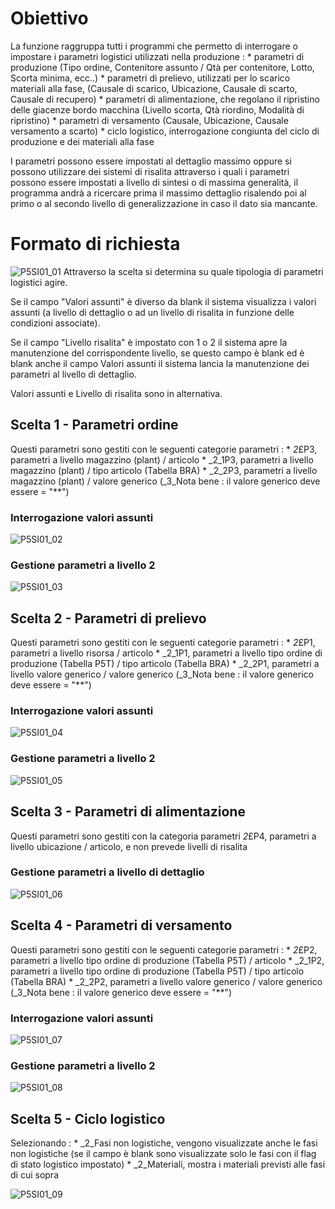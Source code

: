 # Obiettivo
La funzione raggruppa tutti i programmi che permetto di interrogare o impostare i parametri logistici utilizzati nella produzione : 
 \* parametri di produzione (Tipo ordine, Contenitore assunto / Qtà per contenitore, Lotto, Scorta minima, ecc..)
 \* parametri di prelievo, utilizzati per lo scarico materiali alla fase, (Causale di scarico, Ubicazione, Causale di scarto, Causale di recupero)
 \* parametri di alimentazione, che regolano il ripristino delle giacenze bordo macchina (Livello scorta, Qtà riordino, Modalità di ripristino)
 \* parametri di versamento (Causale, Ubicazione, Causale versamento a scarto)
 \* ciclo logistico, interrogazione congiunta del ciclo di produzione e dei materiali alla fase

I parametri possono essere impostati al dettaglio massimo oppure si possono utilizzare dei sistemi di risalita attraverso i quali i parametri possono essere impostati a livello di sintesi o di massima generalità, il programma andrà a ricercare prima il massimo dettaglio risalendo poi al primo o al secondo livello di generalizzazione in caso il dato sia mancante.

# Formato di richiesta
![P5SI01_01](http://localhost:3000/immagini/MBDOC_OGG-P_P5SI01/P5SI01_01.png)
Attraverso la scelta si determina su quale tipologia di parametri logistici agire.

Se il campo "Valori assunti" è diverso da blank il sistema visualizza i valori assunti (a livello di dettaglio o ad un livello di risalita in funzione delle condizioni associate).

Se il campo "Livello risalita" è impostato con 1 o 2 il sistema apre la manutenzione del corrispondente livello, se questo campo è blank ed è blank anche il campo Valori assunti il sistema lancia la manutenzione dei parametri al livello di dettaglio.

Valori assunti e Livello di risalita sono in alternativa.

## Scelta 1 - Parametri ordine
Questi parametri sono gestiti con le seguenti categorie parametri : 
 \* _2_£P3, parametri a livello magazzino (plant) / articolo
 \* _2_1P3, parametri a livello magazzino (plant) / tipo articolo (Tabella BRA)
 \* _2_2P3, parametri a livello magazzino (plant) / valore generico (_3_Nota bene :  il valore generico deve essere = "\*\*")

### Interrogazione valori assunti
![P5SI01_02](http://localhost:3000/immagini/MBDOC_OGG-P_P5SI01/P5SI01_02.png)
### Gestione parametri a livello 2
![P5SI01_03](http://localhost:3000/immagini/MBDOC_OGG-P_P5SI01/P5SI01_03.png)
## Scelta 2 - Parametri di prelievo
Questi parametri sono gestiti con le seguenti categorie parametri : 
 \* _2_£P1, parametri a livello risorsa / articolo
 \* _2_1P1, parametri a livello tipo ordine di produzione (Tabella P5T) / tipo articolo (Tabella BRA)
 \* _2_2P1, parametri a livello valore generico  / valore generico (_3_Nota bene :  il valore generico deve essere = "\*\*")

### Interrogazione valori assunti
![P5SI01_04](http://localhost:3000/immagini/MBDOC_OGG-P_P5SI01/P5SI01_04.png)
### Gestione parametri a livello 2
![P5SI01_05](http://localhost:3000/immagini/MBDOC_OGG-P_P5SI01/P5SI01_05.png)
## Scelta 3 - Parametri di alimentazione
Questi parametri sono gestiti con la categoria parametri _2_£P4, parametri a livello ubicazione / articolo, e non prevede livelli di risalita

### Gestione parametri a livello di dettaglio
![P5SI01_06](http://localhost:3000/immagini/MBDOC_OGG-P_P5SI01/P5SI01_06.png)
## Scelta 4 - Parametri di versamento
Questi parametri sono gestiti con le seguenti categorie parametri : 
 \* _2_£P2, parametri a livello tipo ordine di produzione (Tabella P5T) / articolo
 \* _2_1P2, parametri a livello tipo ordine di produzione (Tabella P5T) / tipo articolo (Tabella BRA)
 \* _2_2P2, parametri a livello valore generico  / valore generico (_3_Nota bene :  il valore generico deve essere = "\*\*")

### Interrogazione valori assunti
![P5SI01_07](http://localhost:3000/immagini/MBDOC_OGG-P_P5SI01/P5SI01_07.png)
### Gestione parametri a livello 2
![P5SI01_08](http://localhost:3000/immagini/MBDOC_OGG-P_P5SI01/P5SI01_08.png)
## Scelta 5 - Ciclo logistico
Selezionando : 
 \* _2_Fasi non logistiche, vengono visualizzate anche le fasi non logistiche (se il campo è blank sono visualizzate solo le fasi con il flag di stato logistico impostato)
 \* _2_Materiali, mostra i materiali previsti alle fasi di cui sopra

![P5SI01_09](http://localhost:3000/immagini/MBDOC_OGG-P_P5SI01/P5SI01_09.png)